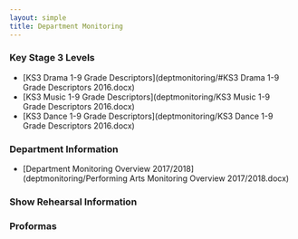 ```yaml
---
layout: simple
title: Department Monitoring
---
```



### Key Stage 3 Levels

* [KS3 Drama 1-9 Grade Descriptors](deptmonitoring/#KS3 Drama 1-9 Grade Descriptors 2016.docx)
* [KS3 Music 1-9 Grade Descriptors](deptmonitoring/KS3 Music 1-9 Grade Descriptors 2016.docx)
* [KS3 Dance 1-9 Grade Descriptors](deptmonitoring/KS3 Dance 1-9 Grade Descriptors 2016.docx)

### Department Information

* [Department Monitoring Overview 2017/2018](deptmonitoring/Performing Arts Monitoring Overview 2017/2018.docx)

### Show Rehearsal Information


### Proformas